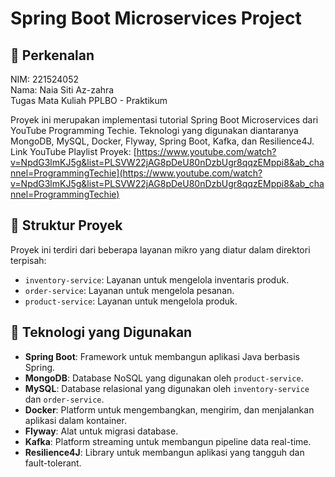 # Spring Boot Microservices Project

## 📌 **Perkenalan**

NIM: 221524052  
Nama: Naia Siti Az-zahra  
Tugas Mata Kuliah PPLBO - Praktikum

Proyek ini merupakan implementasi tutorial Spring Boot Microservices dari YouTube Programming Techie. Teknologi yang digunakan diantaranya MongoDB, MySQL, Docker, Flyway, Spring Boot, Kafka, dan Resilience4J.
Link YouTube Playlist Proyek: [https://www.youtube.com/watch?v=NpdG3lmKJ5g&list=PLSVW22jAG8pDeU80nDzbUgr8qqzEMppi8&ab_channel=ProgrammingTechie](https://www.youtube.com/watch?v=NpdG3lmKJ5g&list=PLSVW22jAG8pDeU80nDzbUgr8qqzEMppi8&ab_channel=ProgrammingTechie)

## 📂 **Struktur Proyek**

Proyek ini terdiri dari beberapa layanan mikro yang diatur dalam direktori terpisah:

- `inventory-service`: Layanan untuk mengelola inventaris produk.
- `order-service`: Layanan untuk mengelola pesanan.
- `product-service`: Layanan untuk mengelola produk.

## 🔧 **Teknologi yang Digunakan**

- **Spring Boot**: Framework untuk membangun aplikasi Java berbasis Spring.
- **MongoDB**: Database NoSQL yang digunakan oleh `product-service`.
- **MySQL**: Database relasional yang digunakan oleh `inventory-service` dan `order-service`.
- **Docker**: Platform untuk mengembangkan, mengirim, dan menjalankan aplikasi dalam kontainer.
- **Flyway**: Alat untuk migrasi database.
- **Kafka**: Platform streaming untuk membangun pipeline data real-time.
- **Resilience4J**: Library untuk membangun aplikasi yang tangguh dan fault-tolerant.
